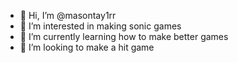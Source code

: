 - 👋 Hi, I’m @masontay1rr
- 👀 I’m interested in making sonic games 
- 🌱 I’m currently learning how to make better games
- 💞️ I’m looking to make a hit game

<!---
masontay1rr/masontay1rr is a ✨ special ✨ repository because its `README.md` (this file) appears on your GitHub profile.
You can click the Preview link to take a look at your changes.
--->
